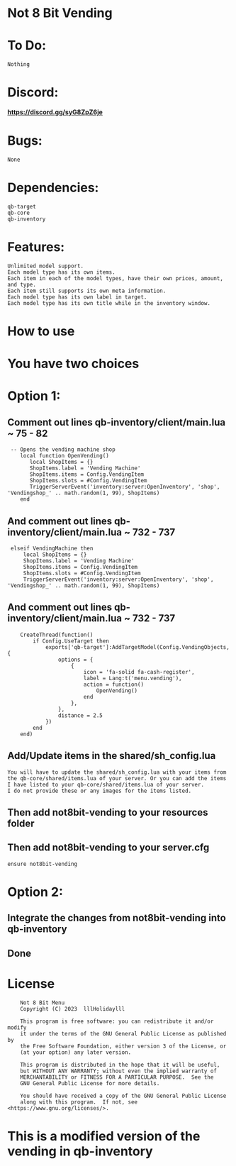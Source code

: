 # Not 8 Bit Vending

# To Do:
```
Nothing
```

# Discord: 

**https://discord.gg/syG8ZpZ6je**


# Bugs:
```
None
```
# Dependencies:
```
qb-target
qb-core
qb-inventory
```

# Features: 
```
Unlimited model support.
Each model type has its own items.
Each item in each of the model types, have their own prices, amount, and type.
Each item still supports its own meta information.
Each model type has its own label in target.
Each model type has its own title while in the inventory window. 
```

# How to use
# You have two choices

# Option 1:
## Comment out lines qb-inventory/client/main.lua ~ 75 - 82
```
 -- Opens the vending machine shop
    local function OpenVending()
       local ShopItems = {}
       ShopItems.label = 'Vending Machine'
       ShopItems.items = Config.VendingItem
       ShopItems.slots = #Config.VendingItem
       TriggerServerEvent('inventory:server:OpenInventory', 'shop', 'Vendingshop_' .. math.random(1, 99), ShopItems)
    end
```
## And comment out lines qb-inventory/client/main.lua ~ 732 - 737

```
 elseif VendingMachine then
     local ShopItems = {}
     ShopItems.label = 'Vending Machine'
     ShopItems.items = Config.VendingItem
     ShopItems.slots = #Config.VendingItem
     TriggerServerEvent('inventory:server:OpenInventory', 'shop', 'Vendingshop_' .. math.random(1, 99), ShopItems)
```

## And comment out lines qb-inventory/client/main.lua ~ 732 - 737
```
    CreateThread(function()
        if Config.UseTarget then
            exports['qb-target']:AddTargetModel(Config.VendingObjects, {
                options = {
                    {
                        icon = 'fa-solid fa-cash-register',
                        label = Lang:t('menu.vending'),
                        action = function()
                            OpenVending()
                        end
                    },
                },
                distance = 2.5
            })
        end
    end)
```

## Add/Update items in the shared/sh_config.lua
```
You will have to update the shared/sh_config.lua with your items from the qb-core/shared/items.lua of your server. Or you can add the items I have listed to your qb-core/shared/items.lua of your server. 
I do not provide these or any images for the items listed.
``` 

## Then add not8bit-vending to your resources folder
## Then add not8bit-vending to your server.cfg
```
ensure not8bit-vending
```

# Option 2:

## Integrate the changes from not8bit-vending into qb-inventory

## Done 
# License
```
    Not 8 Bit Menu
    Copyright (C) 2023  lllHolidaylll

    This program is free software: you can redistribute it and/or modify
    it under the terms of the GNU General Public License as published by
    the Free Software Foundation, either version 3 of the License, or
    (at your option) any later version.

    This program is distributed in the hope that it will be useful,
    but WITHOUT ANY WARRANTY; without even the implied warranty of
    MERCHANTABILITY or FITNESS FOR A PARTICULAR PURPOSE.  See the
    GNU General Public License for more details.

    You should have received a copy of the GNU General Public License
    along with this program.  If not, see <https://www.gnu.org/licenses/>.
```
# This is a modified version of the vending in qb-inventory
